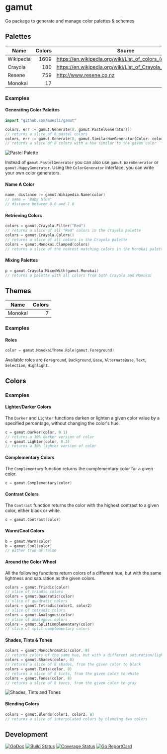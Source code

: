 # gamut

Go package to generate and manage color palettes & schemes

## Palettes

| Name      | Colors | Source                                                      |
| --------- | ------:| ----------------------------------------------------------- |
| Wikipedia |   1609 | https://en.wikipedia.org/wiki/List_of_colors_(compact)      |
| Crayola   |    180 | https://en.wikipedia.org/wiki/List_of_Crayola_crayon_colors |
| Resene    |    759 | http://www.resene.co.nz                                     |
| Monokai   |     17 |                                                             |

### Examples

#### Generating Color Palettes

```go
import "github.com/muesli/gamut"

colors, err := gamut.Generate(8, gamut.PastelGenerator{})
// returns a slice of 8 pastel colors
colors, err := gamut.Generate(8, gamut.SimilarHueGenerator{Color: color})
// returns a slice of 8 colors with a hue similar to the given color
```

![Pastel Palette](https://github.com/muesli/gamut/blob/master/docs/palette_pastel.png)

Instead of `gamut.PastelGenerator` you can also use `gamut.WarmGenerator` or
`gamut.HappyGenerator`. Using the `ColorGenerator` interface, you can write your
own color generators.

#### Name A Color

```go
name, distance := gamut.Wikipedia.Name(color)
// name = "Baby blue"
// distance between 0.0 and 1.0
```

#### Retrieving Colors

```go
colors = gamut.Crayola.Filter("Red")
// returns a slice of all "Red" colors in the Crayola palette
colors = gamut.Crayola.Colors()
// returns a slice of all colors in the Crayola palette
colors = gamut.Monokai.Clamped(colors)
// returns a slice of the nearest matching colors in the Monokai palette
```

#### Mixing Palettes

```go
p = gamut.Crayola.MixedWith(gamut.Monokai)
// returns a palette with all colors from both Crayola and Monokai
```

## Themes

| Name    | Colors |
| ------- | ------:|
| Monokai |      7 |

### Examples

#### Roles

```go
color = gamut.MonokaiTheme.Role(gamut.Foreground)
```

Available roles are `Foreground`, `Background`, `Base`, `AlternateBase`, `Text`,
`Selection`, `Highlight`.

## Colors

### Examples

#### Lighter/Darker Colors

The `Darker` and `Lighter` functions darken or lighten a given color value by
a specified percentage, without changing the color's hue.

```go
c = gamut.Darker(color, 0.1)
// returns a 10% darker version of color
c = gamut.Lighter(color, 0.3)
// returns a 30% lighter version of color
```

#### Complementary Colors

The `Complementary` function returns the complementary color for a given color.

```go
c = gamut.Complementary(color)
```

#### Contrast Colors

The `Contrast` function returns the color with the highest contrast to a given
color, either black or white.

```go
c = gamut.Contrast(color)
```

#### Warm/Cool Colors

```go
b = gamut.Warm(color)
b = gamut.Cool(color)
// either true or false
```

#### Around the Color Wheel

All the following functions return colors of a different hue, but with the same
lightness and saturation as the given colors.

```go
colors = gamut.Triadic(color)
// slice of triadic colors
colors = gamut.Quadratic(color)
// slice of quadratic colors
colors = gamut.Tetradic(color1, color2)
// slice of tetradic colors
colors = gamut.Analogous(color)
// slice of analogous colors
colors = gamut.SplitComplementary(color)
// slice of split-complementary colors
```

#### Shades, Tints & Tones

```go
colors = gamut.Monochromatic(color, 8)
// returns colors of the same hue, but with a different saturation/lightness
colors = gamut.Shades(color, 8)
// returns a slice of 8 shades, from the given color to black
colors = gamut.Tints(color, 8)
// returns a slice of 8 tints, from the given color to white
colors = gamut.Tones(color, 8)
// returns a slice of 8 tones, from the given color to gray
```

![Shades, Tints and Tones](https://github.com/muesli/gamut/blob/master/docs/shades_tints_tones.png)

#### Blending Colors

```go
colors = gamut.Blends(color1, color2, 8)
// returns a slice of interpolated colors by blending two colors
```

## Development

[![GoDoc](https://godoc.org/github.com/golang/gddo?status.svg)](https://godoc.org/github.com/muesli/gamut)
[![Build Status](https://travis-ci.org/muesli/gamut.svg?branch=master)](https://travis-ci.org/muesli/gamut)
[![Coverage Status](https://coveralls.io/repos/github/muesli/gamut/badge.svg?branch=master)](https://coveralls.io/github/muesli/gamut?branch=master)
[![Go ReportCard](http://goreportcard.com/badge/muesli/gamut)](http://goreportcard.com/report/muesli/gamut)
